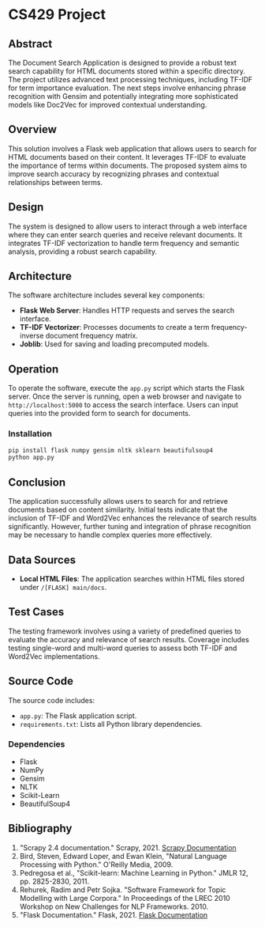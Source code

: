 # CS429 Project

## Abstract
The Document Search Application is designed to provide a robust text search capability for HTML documents stored within a specific directory. The project utilizes advanced text processing techniques, including TF-IDF for term importance evaluation. The next steps involve enhancing phrase recognition with Gensim and potentially integrating more sophisticated models like Doc2Vec for improved contextual understanding.

## Overview
This solution involves a Flask web application that allows users to search for HTML documents based on their content. It leverages TF-IDF to evaluate the importance of terms within documents. The proposed system aims to improve search accuracy by recognizing phrases and contextual relationships between terms.

## Design
The system is designed to allow users to interact through a web interface where they can enter search queries and receive relevant documents. It integrates TF-IDF vectorization to handle term frequency and semantic analysis, providing a robust search capability.

## Architecture
The software architecture includes several key components:
- **Flask Web Server**: Handles HTTP requests and serves the search interface.
- **TF-IDF Vectorizer**: Processes documents to create a term frequency-inverse document frequency matrix.
- **Joblib**: Used for saving and loading precomputed models.

## Operation
To operate the software, execute the `app.py` script which starts the Flask server. Once the server is running, open a web browser and navigate to `http://localhost:5000` to access the search interface. Users can input queries into the provided form to search for documents.

### Installation
```bash
pip install flask numpy gensim nltk sklearn beautifulsoup4
python app.py
```

## Conclusion
The application successfully allows users to search for and retrieve documents based on content similarity. Initial tests indicate that the inclusion of TF-IDF and Word2Vec enhances the relevance of search results significantly. However, further tuning and integration of phrase recognition may be necessary to handle complex queries more effectively.

## Data Sources
- **Local HTML Files**: The application searches within HTML files stored under `/[FLASK] main/docs`.

## Test Cases
The testing framework involves using a variety of predefined queries to evaluate the accuracy and relevance of search results. Coverage includes testing single-word and multi-word queries to assess both TF-IDF and Word2Vec implementations.

## Source Code
The source code includes:
- `app.py`: The Flask application script.
- `requirements.txt`: Lists all Python library dependencies.

### Dependencies
- Flask
- NumPy
- Gensim
- NLTK
- Scikit-Learn
- BeautifulSoup4

## Bibliography
1. "Scrapy 2.4 documentation." Scrapy, 2021. [Scrapy Documentation](https://docs.scrapy.org/en/latest/)
2. Bird, Steven, Edward Loper, and Ewan Klein, "Natural Language Processing with Python." O'Reilly Media, 2009.
3. Pedregosa et al., "Scikit-learn: Machine Learning in Python." JMLR 12, pp. 2825-2830, 2011.
4. Rehurek, Radim and Petr Sojka. "Software Framework for Topic Modelling with Large Corpora." In Proceedings of the LREC 2010 Workshop on New Challenges for NLP Frameworks. 2010.
5. "Flask Documentation." Flask, 2021. [Flask Documentation](https://flask.palletsprojects.com/en/1.1.x/)

